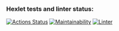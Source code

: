 ### Hexlet tests and linter status:
[![Actions Status](https://github.com/Kalifull/frontend-project-lvl1/workflows/hexlet-check/badge.svg)](https://github.com/Kalifull/frontend-project-lvl1/actions)
[![Maintainability](https://api.codeclimate.com/v1/badges/a99a88d28ad37a79dbf6/maintainability)](https://codeclimate.com/github/codeclimate/codeclimate/maintainability)
[![Linter](https://github.com/Kalifull/frontend-project-lvl1/workflows/linter/badge.svg)](https://github.com/Kalifull/frontend-project-lvl1/actions)